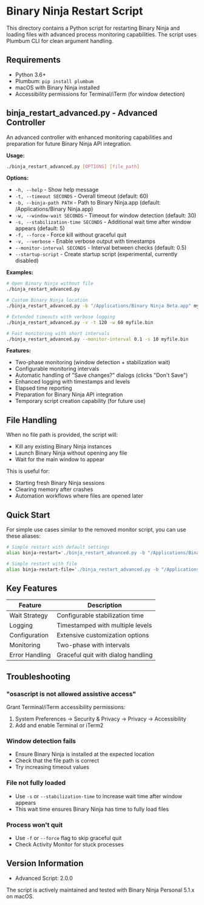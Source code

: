 # Binary Ninja Restart Script

This directory contains a Python script for restarting Binary Ninja and loading files with advanced process monitoring capabilities. The script uses Plumbum CLI for clean argument handling.

## Requirements

- Python 3.6+
- Plumbum: `pip install plumbum`
- macOS with Binary Ninja installed
- Accessibility permissions for Terminal/iTerm (for window detection)

## binja_restart_advanced.py - Advanced Controller

An advanced controller with enhanced monitoring capabilities and preparation for future Binary Ninja API integration.

**Usage:**
```bash
./binja_restart_advanced.py [OPTIONS] [file_path]
```

**Options:**
- `-h, --help` - Show help message
- `-t, --timeout SECONDS` - Overall timeout (default: 60)
- `-b, --binja-path PATH` - Path to Binary Ninja.app (default: /Applications/Binary Ninja.app)
- `-w, --window-wait SECONDS` - Timeout for window detection (default: 30)
- `-s, --stabilization-time SECONDS` - Additional wait time after window appears (default: 5)
- `-f, --force` - Force kill without graceful quit
- `-v, --verbose` - Enable verbose output with timestamps
- `--monitor-interval SECONDS` - Interval between checks (default: 0.5)
- `--startup-script` - Create startup script (experimental, currently disabled)

**Examples:**
```bash
# Open Binary Ninja without file
./binja_restart_advanced.py

# Custom Binary Ninja location
./binja_restart_advanced.py -b "/Applications/Binary Ninja Beta.app" myfile.bin

# Extended timeouts with verbose logging
./binja_restart_advanced.py -v -t 120 -w 60 myfile.bin

# Fast monitoring with short intervals
./binja_restart_advanced.py --monitor-interval 0.1 -s 10 myfile.bin
```

**Features:**
- Two-phase monitoring (window detection + stabilization wait)
- Configurable monitoring intervals
- Automatic handling of "Save changes?" dialogs (clicks "Don't Save")
- Enhanced logging with timestamps and levels
- Elapsed time reporting
- Preparation for Binary Ninja API integration
- Temporary script creation capability (for future use)

## File Handling

When no file path is provided, the script will:
- Kill any existing Binary Ninja instances
- Launch Binary Ninja without opening any file
- Wait for the main window to appear

This is useful for:
- Starting fresh Binary Ninja sessions
- Clearing memory after crashes
- Automation workflows where files are opened later

## Quick Start

For simple use cases similar to the removed monitor script, you can use these aliases:

```bash
# Simple restart with default settings
alias binja-restart='./binja_restart_advanced.py -b "/Applications/Binary Ninja.app"'

# Simple restart with file
alias binja-restart-file='./binja_restart_advanced.py -b "/Applications/Binary Ninja.app" -s 3'
```

## Key Features

| Feature | Description |
|---------|-----------------|
| Wait Strategy | Configurable stabilization time |
| Logging | Timestamped with multiple levels |
| Configuration | Extensive customization options |
| Monitoring | Two-phase with intervals |
| Error Handling | Graceful quit with dialog handling |

## Troubleshooting

### "osascript is not allowed assistive access"
Grant Terminal/iTerm accessibility permissions:
1. System Preferences → Security & Privacy → Privacy → Accessibility
2. Add and enable Terminal or iTerm2

### Window detection fails
- Ensure Binary Ninja is installed at the expected location
- Check that the file path is correct
- Try increasing timeout values

### File not fully loaded
- Use `-s` or `--stabilization-time` to increase wait time after window appears
- This wait time ensures Binary Ninja has time to fully load files

### Process won't quit
- Use `-f` or `--force` flag to skip graceful quit
- Check Activity Monitor for stuck processes

## Version Information

- Advanced Script: 2.0.0

The script is actively maintained and tested with Binary Ninja Personal 5.1.x on macOS.